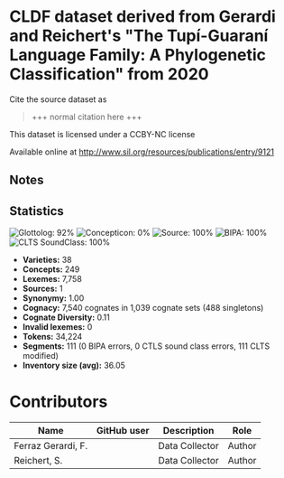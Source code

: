 # CLDF dataset derived from Gerardi and Reichert's "The Tupí-Guaraní Language Family: A Phylogenetic Classification" from 2020

Cite the source dataset as

> +++ normal citation here +++

This dataset is licensed under a CCBY-NC license

Available online at http://www.sil.org/resources/publications/entry/9121

## Notes




## Statistics


![Glottolog: 92%](https://img.shields.io/badge/Glottolog-92%25-green.svg "Glottolog: 92%")
![Concepticon: 0%](https://img.shields.io/badge/Concepticon-0%25-red.svg "Concepticon: 0%")
![Source: 100%](https://img.shields.io/badge/Source-100%25-brightgreen.svg "Source: 100%")
![BIPA: 100%](https://img.shields.io/badge/BIPA-100%25-brightgreen.svg "BIPA: 100%")
![CLTS SoundClass: 100%](https://img.shields.io/badge/CLTS%20SoundClass-100%25-brightgreen.svg "CLTS SoundClass: 100%")

- **Varieties:** 38
- **Concepts:** 249
- **Lexemes:** 7,758
- **Sources:** 1
- **Synonymy:** 1.00
- **Cognacy:** 7,540 cognates in 1,039 cognate sets (488 singletons)
- **Cognate Diversity:** 0.11
- **Invalid lexemes:** 0
- **Tokens:** 34,224
- **Segments:** 111 (0 BIPA errors, 0 CTLS sound class errors, 111 CLTS modified)
- **Inventory size (avg):** 36.05

# Contributors

Name | GitHub user | Description | Role
--- | --- | --- | ---
Ferraz Gerardi, F. | | Data Collector | Author
Reichert, S. | | Data Collector | Author


